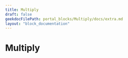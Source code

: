 ```yaml
---
title: Multiply
draft: false
geekdocFilePath: portal_blocks/Multiply/docs/extra.md
layout: "block_documentation"
---
```

# Multiply